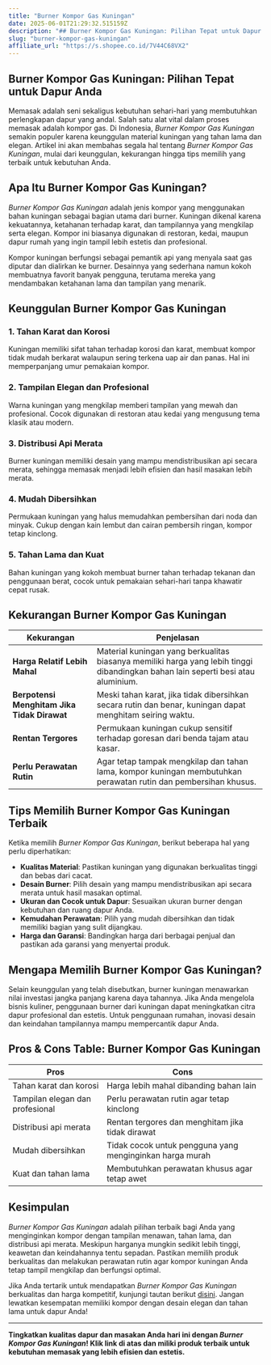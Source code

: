```yaml
---
title: "Burner Kompor Gas Kuningan"
date: 2025-06-01T21:29:32.515159Z
description: "## Burner Kompor Gas Kuningan: Pilihan Tepat untuk Dapur Anda..."
slug: "burner-kompor-gas-kuningan"
affiliate_url: "https://s.shopee.co.id/7V44C68VX2"
---
```

## Burner Kompor Gas Kuningan: Pilihan Tepat untuk Dapur Anda

Memasak adalah seni sekaligus kebutuhan sehari-hari yang membutuhkan perlengkapan dapur yang andal. Salah satu alat vital dalam proses memasak adalah kompor gas. Di Indonesia, *Burner Kompor Gas Kuningan* semakin populer karena keunggulan material kuningan yang tahan lama dan elegan. Artikel ini akan membahas segala hal tentang *Burner Kompor Gas Kuningan*, mulai dari keunggulan, kekurangan hingga tips memilih yang terbaik untuk kebutuhan Anda.

## Apa Itu Burner Kompor Gas Kuningan?

*Burner Kompor Gas Kuningan* adalah jenis kompor yang menggunakan bahan kuningan sebagai bagian utama dari burner. Kuningan dikenal karena kekuatannya, ketahanan terhadap karat, dan tampilannya yang mengkilap serta elegan. Kompor ini biasanya digunakan di restoran, kedai, maupun dapur rumah yang ingin tampil lebih estetis dan profesional.

Kompor kuningan berfungsi sebagai pemantik api yang menyala saat gas diputar dan dialirkan ke burner. Desainnya yang sederhana namun kokoh membuatnya favorit banyak pengguna, terutama mereka yang mendambakan ketahanan lama dan tampilan yang menarik.

## Keunggulan Burner Kompor Gas Kuningan

### 1. **Tahan Karat dan Korosi**
Kuningan memiliki sifat tahan terhadap korosi dan karat, membuat kompor tidak mudah berkarat walaupun sering terkena uap air dan panas. Hal ini memperpanjang umur pemakaian kompor.

### 2. **Tampilan Elegan dan Profesional**
Warna kuningan yang mengkilap memberi tampilan yang mewah dan profesional. Cocok digunakan di restoran atau kedai yang mengusung tema klasik atau modern.

### 3. **Distribusi Api Merata**
Burner kuningan memiliki desain yang mampu mendistribusikan api secara merata, sehingga memasak menjadi lebih efisien dan hasil masakan lebih merata.

### 4. **Mudah Dibersihkan**
Permukaan kuningan yang halus memudahkan pembersihan dari noda dan minyak. Cukup dengan kain lembut dan cairan pembersih ringan, kompor tetap kinclong.

### 5. **Tahan Lama dan Kuat**
Bahan kuningan yang kokoh membuat burner tahan terhadap tekanan dan penggunaan berat, cocok untuk pemakaian sehari-hari tanpa khawatir cepat rusak.

## Kekurangan Burner Kompor Gas Kuningan

| Kekurangan | Penjelasan |
|--------------|------------|
| **Harga Relatif Lebih Mahal** | Material kuningan yang berkualitas biasanya memiliki harga yang lebih tinggi dibandingkan bahan lain seperti besi atau aluminium. |
| **Berpotensi Menghitam Jika Tidak Dirawat** | Meski tahan karat, jika tidak dibersihkan secara rutin dan benar, kuningan dapat menghitam seiring waktu. |
| **Rentan Tergores** | Permukaan kuningan cukup sensitif terhadap goresan dari benda tajam atau kasar. |
| **Perlu Perawatan Rutin** | Agar tetap tampak mengkilap dan tahan lama, kompor kuningan membutuhkan perawatan rutin dan pembersihan khusus. |

## Tips Memilih Burner Kompor Gas Kuningan Terbaik

Ketika memilih *Burner Kompor Gas Kuningan*, berikut beberapa hal yang perlu diperhatikan:

- **Kualitas Material**: Pastikan kuningan yang digunakan berkualitas tinggi dan bebas dari cacat.
- **Desain Burner**: Pilih desain yang mampu mendistribusikan api secara merata untuk hasil masakan optimal.
- **Ukuran dan Cocok untuk Dapur**: Sesuaikan ukuran burner dengan kebutuhan dan ruang dapur Anda.
- **Kemudahan Perawatan**: Pilih yang mudah dibersihkan dan tidak memiliki bagian yang sulit dijangkau.
- **Harga dan Garansi**: Bandingkan harga dari berbagai penjual dan pastikan ada garansi yang menyertai produk.

## Mengapa Memilih Burner Kompor Gas Kuningan?

Selain keunggulan yang telah disebutkan, burner kuningan menawarkan nilai investasi jangka panjang karena daya tahannya. Jika Anda mengelola bisnis kuliner, penggunaan burner dari kuningan dapat meningkatkan citra dapur profesional dan estetis. Untuk penggunaan rumahan, inovasi desain dan keindahan tampilannya mampu mempercantik dapur Anda.

## Pros & Cons Table: Burner Kompor Gas Kuningan

| Pros | Cons |
|-------|--------|
| Tahan karat dan korosi | Harga lebih mahal dibanding bahan lain |
| Tampilan elegan dan profesional | Perlu perawatan rutin agar tetap kinclong |
| Distribusi api merata | Rentan tergores dan menghitam jika tidak dirawat |
| Mudah dibersihkan | Tidak cocok untuk pengguna yang menginginkan harga murah |
| Kuat dan tahan lama | Membutuhkan perawatan khusus agar tetap awet |

## Kesimpulan

*Burner Kompor Gas Kuningan* adalah pilihan terbaik bagi Anda yang menginginkan kompor dengan tampilan menawan, tahan lama, dan distribusi api merata. Meskipun harganya mungkin sedikit lebih tinggi, keawetan dan keindahannya tentu sepadan. Pastikan memilih produk berkualitas dan melakukan perawatan rutin agar kompor kuningan Anda tetap tampil mengkilap dan berfungsi optimal.

Jika Anda tertarik untuk mendapatkan *Burner Kompor Gas Kuningan* berkualitas dan harga kompetitif, kunjungi tautan berikut [disini](https://s.shopee.co.id/7V44C68VX2). Jangan lewatkan kesempatan memiliki kompor dengan desain elegan dan tahan lama untuk dapur Anda!

---

**Tingkatkan kualitas dapur dan masakan Anda hari ini dengan *Burner Kompor Gas Kuningan*! Klik link di atas dan miliki produk terbaik untuk kebutuhan memasak yang lebih efisien dan estetis.**